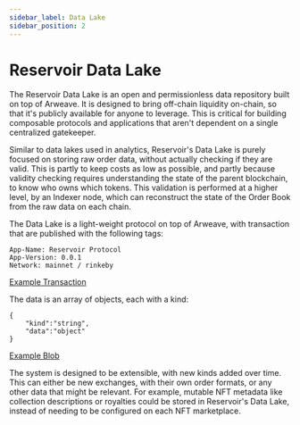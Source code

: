 ```yaml
---
sidebar_label: Data Lake
sidebar_position: 2
---
```


# Reservoir Data Lake

The Reservoir Data Lake is an open and permissionless data repository built on top of Arweave. It is designed to bring off-chain liquidity on-chain, so that it's publicly available for anyone to leverage. This is critical for building composable protocols and applications that aren't dependent on a single centralized gatekeeper.

Similar to data lakes used in analytics, Reservoir's Data Lake is purely focused on storing raw order data, without actually checking if they are valid. This is partly to keep costs as low as possible, and partly because validity checking requires understanding the state of the parent blockchain, to know who owns which tokens. This validation is performed at a higher level, by an Indexer node, which can reconstruct the state of the Order Book from the raw data on each chain.

The Data Lake is a light-weight protocol on top of Arweave, with transaction that are published with the following tags:

```
App-Name: Reservoir Protocol
App-Version: 0.0.1
Network: mainnet / rinkeby
```

[Example Transaction](https://viewblock.io/arweave/tx/DomOJe5Efye10uJudxLQMubQPQtyFJTTxLoNO0ttjIw)

The data is an array of objects, each with a kind:

```
{
    "kind":"string",
    "data":"object"
}
```

[Example Blob](https://b2ey4jpoir7spnos4jxhoewqgltnapiloikjju6exigtws3nrsga.arweave.net/DomOJe5Efye10uJudxLQMubQPQtyFJTTxLoNO0ttjIw)

The system is designed to be extensible, with new kinds added over time. This can either be new exchanges, with their own order formats, or any other data that might be relevant. For example, mutable NFT metadata like collection descriptions or royalties could be stored in Reservoir's Data Lake, instead of needing to be configured on each NFT marketplace.
